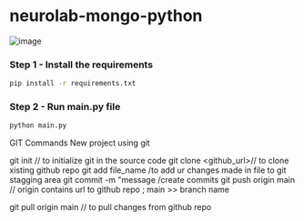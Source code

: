 # neurolab-mongo-python

![image](https://user-images.githubusercontent.com/57321948/196933065-4b16c235-f3b9-4391-9cfe-4affcec87c35.png)

### Step 1 - Install the requirements

```bash
pip install -r requirements.txt
```

### Step 2 - Run main.py file

```bash
python main.py
```
GIT Commands
New project using git

git init  // to initialize git in the source code
git clone <github_url>// to clone xisting github repo
git add file_name /to add ur changes made in file to git stagging area
git commit -m "message /create commits
git push origin main // origin contains url to github repo ; main >> branch name 

git pull origin main // to pull changes from github repo 
